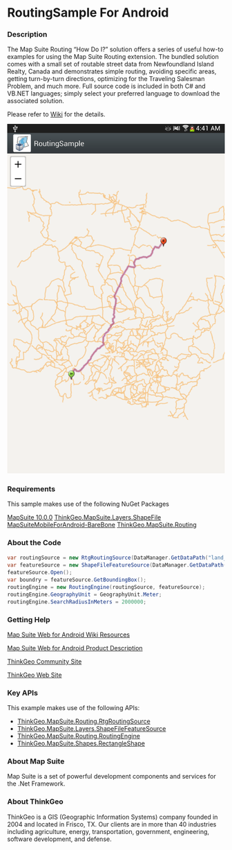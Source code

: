 # RoutingSample For Android

### Description


The Map Suite Routing “How Do I?” solution offers a series of useful how-to examples for using the Map Suite Routing extension. The bundled solution comes with a small set of routable street data from Newfoundland Island Realty, Canada and demonstrates simple routing, avoiding specific areas, getting turn-by-turn directions, optimizing for the Traveling Salesman Problem, and much more. Full source code is included in both C# and VB.NET languages; simply select your preferred language to download the associated solution.

Please refer to [Wiki](http://wiki.thinkgeo.com/wiki/map_suite_mobile_for_android) for the details.

![Screenshot](https://github.com/ThinkGeo/RoutingSample-ForAndroid/blob/master/ScreenShot.png)

### Requirements
This sample makes use of the following NuGet Packages

[MapSuite 10.0.0](https://www.nuget.org/packages?q=ThinkGeo)
[ThinkGeo.MapSuite.Layers.ShapeFile](https://www.nuget.org/packages/ThinkGeo.MapSuite.Layers.ShapeFile/11.0.0-beta008)
[MapSuiteMobileForAndroid-BareBone](https://www.nuget.org/packages/MapSuiteMobileForAndroid-BareBone/11.0.0-beta035)
[ThinkGeo.MapSuite.Routing](https://www.nuget.org/packages/ThinkGeo.MapSuite.Routing/11.0.0-beta012)

### About the Code
```csharp
var routingSource = new RtgRoutingSource(DataManager.GetDataPath("land_lnd_street_segment_route.rtg"));
var featureSource = new ShapeFileFeatureSource(DataManager.GetDataPath("land_lnd_street_segment_route.routable.shp"));
featureSource.Open();
var boundry = featureSource.GetBoundingBox();
routingEngine = new RoutingEngine(routingSource, featureSource);
routingEngine.GeographyUnit = GeographyUnit.Meter;
routingEngine.SearchRadiusInMeters = 2000000;
```
### Getting Help

[Map Suite Web for Android Wiki Resources](http://wiki.thinkgeo.com/wiki/map_suite_mobile_for_android)

[Map Suite Web for Android Product Description](https://thinkgeo.com/mobile)

[ThinkGeo Community Site](http://community.thinkgeo.com/)

[ThinkGeo Web Site](http://www.thinkgeo.com)

### Key APIs
This example makes use of the following APIs:

- [ThinkGeo.MapSuite.Routing.RtgRoutingSource](http://wiki.thinkgeo.com/wiki/api/thinkgeo.mapsuite.routing.rtgroutingsource)
- [ThinkGeo.MapSuite.Layers.ShapeFileFeatureSource](http://wiki.thinkgeo.com/wiki/api/thinkgeo.mapsuite.layers.shapefilefeaturesource)
- [ThinkGeo.MapSuite.Routing.RoutingEngine](http://wiki.thinkgeo.com/wiki/api/thinkgeo.mapsuite.routing.routingengine)
- [ThinkGeo.MapSuite.Shapes.RectangleShape](http://wiki.thinkgeo.com/wiki/api/thinkgeo.mapsuite.shapes.rectangleshape)

### About Map Suite
Map Suite is a set of powerful development components and services for the .Net Framework.

### About ThinkGeo
ThinkGeo is a GIS (Geographic Information Systems) company founded in 2004 and located in Frisco, TX. Our clients are in more than 40 industries including agriculture, energy, transportation, government, engineering, software development, and defense.
